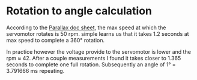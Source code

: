 # Rotation to angle calculation
According to the [Parallax doc sheet](https://www.parallax.com/sites/default/files/downloads/900-00008-Continuous-Rotation-Servo-Documentation-v2.2.pdf), the max speed at which the servomotor rotates is 50 rpm.
simple learns us that it takes 1.2 seconds at max speed to complete a 360° rotation.

In practice however the voltage provide to the servomotor is lower and the rpm ≈ 42.
After a couple measurements I found it takes closer to 1.365 seconds to complete one full rotation.
Subsequently an angle of 1° = 3.791666 ms repeating.
